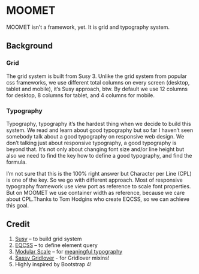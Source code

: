 # MOOMET

MOOMET isn’t a  framework, yet. It is grid and typography system. 

## Background

### Grid
The grid system is built from Susy 3. Unlike the grid system from popular css frameworks, we use different total columns on every screen (desktop, tablet and mobile), it’s Susy approach, btw. By default we use 12 columns for desktop, 8 columns for tablet, and 4 columns for mobile.

### Typography
Typography, typography it’s the hardest thing when we decide to build this system. We read and learn about good typography but so far I haven’t seen somebody talk about a good typography on responsive web design. We don’t talking just about responsive typography, a good typography is beyond that. It’s not only about changing font size and/or line height but also we need to find the key how to define a good typography, and find the formula.

I’m not sure that this is the 100% right answer but Character per Line (CPL) is one of the key. So we go with different approach. Most of responsive typography framework use view port as reference to scale font properties. But on MOOMET we use container width as reference, because we care about CPL.Thanks to Tom Hodgins who create EQCSS, so we can achieve this goal.

## Credit
1. [Susy](http://susy.oddbird.net/) – to build grid system
2. [EQCSS](http://elementqueries.com/) – to define element query
3. [Modular Scale](modularscale.com) – 	for [meaningful typography](https://alistapart.com/article/more-meaningful-typography)
4. [Sassy Gridlover](https://github.com/hiulit/Sassy-Gridlover) - for Gridlover mixins!
5. Highly inspired by Bootstrap 4!
